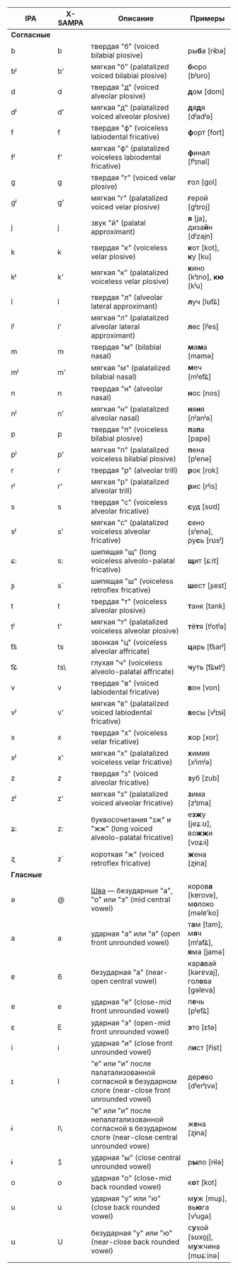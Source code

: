 IPA | X-SAMPA | Описание | Примеры
----- | ----- | ----- | -----
**Согласные** | | |
b | b | твердая "б" (voiced bilabial plosive) | ры**б**а [rɨbə]
bʲ | b' | мягкая "б" (palatalized voiced bilabial plosive) | **б**юро [bʲʊro]
d | d | твердая "д" (voiced alveolar plosive) | **д**ом [dom]
dʲ | d' | мягкая "д" (palatalized voiced alveolar plosive) | **д**я**д**я [dʲadʲə]
f | f | твердая "ф" (voiceless labiodental fricative) | **ф**орт [fort]
fʲ | f' | мягкая "ф" (palatalized voiceless labiodental fricative) | **ф**инал [fʲɪnal]
g | g | твердая "г" (voiced velar plosive) | **г**ол [gol]
gʲ | g' | мягкая "г" (palatalized voiced velar plosive) | **г**ерой [gʲɪroj]
j | j | звук "й" (palatal approximant) | **я** [ja], диза**й**н [dʲzajn]
k | k | твердая "к" (voiceless velar plosive) | **к**от [kot], **к**у [ku]
kʲ | k' | мягкая "к" (palatalized voiceless velar plosive) | **к**ино [kʲɪno], **кю** [kʲu]
l | l | твердая "л" (alveolar lateral approximant) | **л**уч [lʊt͡ɕ]
lʲ | l' | мягкая "л" (palatalized alveolar lateral approximant) | **л**ес [lʲes]
m | m | твердая "м" (bilabial nasal) | **м**а**м**а [mamə]
mʲ | m' | мягкая "м" (palatalized bilabial nasal) | **м**еч [mʲet͡ɕ]
n | n | твердая "н" (alveolar nasal) | **н**ос [nos]
nʲ | n' | мягкая "н" (palatalized alveolar nasal) | **н**я**н**я [nʲanʲə]
p | p | твердая "п" (voiceless bilabial plosive) | **п**а**п**а [papə]
pʲ | p' | мягкая "п" (palatalized voiceless bilabial plosive) | **п**ена [pʲenə]
r | r | твердая "р" (alveolar trill) | **р**ок [rok]
rʲ | r' | мягкая "р" (palatalized alveolar trill) | **р**ис [rʲis]
s | s | твердая "с" (voiceless alveolar fricative) | **с**уд [sʊd]
sʲ | s' | мягкая "с" (palatalized voiceless alveolar fricative) | **с**ено [sʲenə], ру**с**ь [rʊsʲ]
ɕ: | s\: | шипящая "щ" (long voiceless alveolo-palatal fricative) | **щ**ит [ɕ:it]
ʂ | s` | шипящая "ш" (voiceless retroflex fricative) | **ш**ест [ʂest]
t | t | твердая "т" (voiceless alveolar plosive) | **т**анк [tank]
tʲ | t' | мягкая "т" (palatalized voiceless alveolar plosive) | **т**ё**т**я [tʲotʲə]
t͡s | ts | звонкая "ц" (voiceless alveolar affricate) | **ц**арь [t͡sarʲ]
t͡ɕ | ts\ | глухая "ч" (voiceless alveolo-palatal affricate) | **ч**уть [t͡ɕʉtʲ]
v | v | твердая "в" (voiced labiodental fricative) | **в**он [von]
vʲ | v' | мягкая "в" (palatalized voiced labiodental fricative) | **в**есы [vʲɪsɨ]
x | x | твердая "х" (voiceless velar fricative) | **х**ор [xor]
xʲ | x' | мягкая "х" (palatalized voiceless velar fricative) | **х**имия [xʲimʲə]
z | z | твердая "з" (voiced alveolar fricative) | **з**уб [zub]
zʲ | z' | мягкая "з" (palatalized voiced alveolar fricative) | **з**има [zʲɪma]
ʑ: | z\: | буквосочетания "зж" и "жж" (long voiced alveolo-palatal fricative) | е**зж**у [jeʑːʊ], во**жж**и [voʑ:ɨ]
ʐ | z` | короткая "ж" (voiced retroflex fricative) | **ж**ена [ʐɨna]
**Гласные** | | |
ə | @ | [Шва](https://en.wikipedia.org/wiki/Schwa) — безударные "а", "о" или "э" (mid central vowel) | коров**а** [kɐrovə], м**о**локо [məlɐ′ko]
a | a | ударная "а" или "я" (open front unrounded vowel) | т**а**м [tam], м**я**ч [mʲat͡ɕ], **я**ма [jamə]
ɐ | 6 | безударная "а" (near-open central vowel) | кар**а**вай [kərɐvaj], гол**о**ва [gəlɐva]
e | e | ударная "е" (close-mid front unrounded vowel) | п**е**чь [pʲet͡ɕ]
ɛ | E | ударная "э" (open-mid front unrounded vowel) | **э**то [ɛtə]
i | i | ударная "и" (close front unrounded vowel) | л**и**ст [lʲist]
ɪ | I | "е" или "и" после палатализованной согласной в безударном слоге (near-close front unrounded vowel)| дер**е**во [dʲerʲɪvə]
ɨ | I\ | "е" или "и" после непалатализованной согласной в безударном слоге (near-close central unrounded vowe) | ж**е**на [ʐɨna]
ɨ | 1 | ударная "ы" (close central unrounded vowel) | р**ы**ло [rɨlə]
o | o | ударная "о" (close-mid back rounded vowel) | к**о**т [kot]
u | u | ударная "у" или "ю" (close back rounded vowel) | м**у**ж [muʂ], вь**ю**га [vʲugə]
ʊ | U | безударная "у" или "ю" (near-close back rounded vowel) | с**у**хой [sʊxo̞j], м**у**жчина [mʊɕːinə]